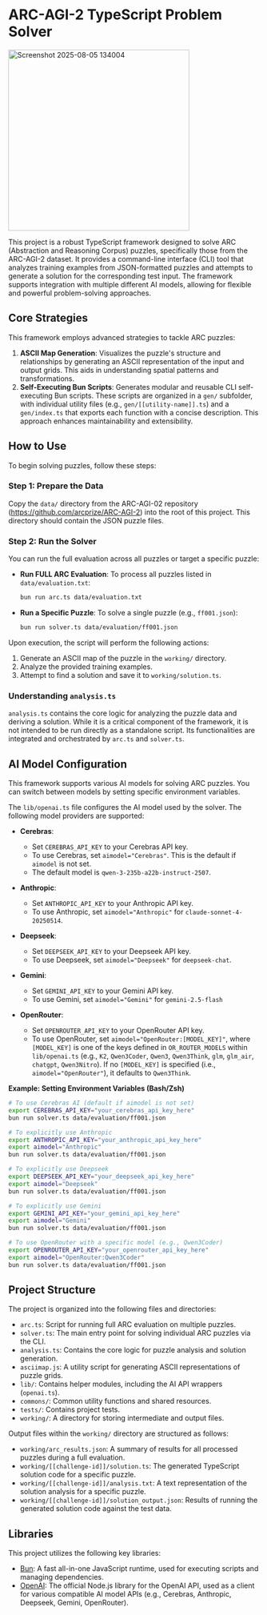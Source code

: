 # ARC-AGI-2 TypeScript Problem Solver
<img width="362" alt="Screenshot 2025-08-05 134004" src="https://github.com/user-attachments/assets/4355fc42-e75b-4bd0-9b21-798d91be740f" />

This project is a robust TypeScript framework designed to solve ARC (Abstraction and Reasoning Corpus) puzzles, specifically those from the ARC-AGI-2 dataset. It provides a command-line interface (CLI) tool that analyzes training examples from JSON-formatted puzzles and attempts to generate a solution for the corresponding test input. The framework supports integration with multiple different AI models, allowing for flexible and powerful problem-solving approaches.

## Core Strategies

This framework employs advanced strategies to tackle ARC puzzles:

1.  **ASCII Map Generation**: Visualizes the puzzle's structure and relationships by generating an ASCII representation of the input and output grids. This aids in understanding spatial patterns and transformations.
2.  **Self-Executing Bun Scripts**: Generates modular and reusable CLI self-executing Bun scripts. These scripts are organized in a `gen/` subfolder, with individual utility files (e.g., `gen/[[utility-name]].ts`) and a `gen/index.ts` that exports each function with a concise description. This approach enhances maintainability and extensibility.

## How to Use

To begin solving puzzles, follow these steps:

### Step 1: Prepare the Data

Copy the `data/` directory from the ARC-AGI-02 repository (https://github.com/arcprize/ARC-AGI-2) into the root of this project. This directory should contain the JSON puzzle files.

### Step 2: Run the Solver

You can run the full evaluation across all puzzles or target a specific puzzle:

*   **Run FULL ARC Evaluation**: To process all puzzles listed in `data/evaluation.txt`:
    ```bash
    bun run arc.ts data/evaluation.txt
    ```

*   **Run a Specific Puzzle**: To solve a single puzzle (e.g., `ff001.json`):
    ```bash
    bun run solver.ts data/evaluation/ff001.json
    ```

Upon execution, the script will perform the following actions:
1.  Generate an ASCII map of the puzzle in the `working/` directory.
2.  Analyze the provided training examples.
3.  Attempt to find a solution and save it to `working/solution.ts`.

### Understanding `analysis.ts`

`analysis.ts` contains the core logic for analyzing the puzzle data and deriving a solution. While it is a critical component of the framework, it is not intended to be run directly as a standalone script. Its functionalities are integrated and orchestrated by `arc.ts` and `solver.ts`.

## AI Model Configuration

This framework supports various AI models for solving ARC puzzles. You can switch between models by setting specific environment variables.

The `lib/openai.ts` file configures the AI model used by the solver. The following model providers are supported:

*   **Cerebras**:
    *   Set `CEREBRAS_API_KEY` to your Cerebras API key.
    *   To use Cerebras, set `aimodel="Cerebras"`. This is the default if `aimodel` is not set.
    *   The default model is `qwen-3-235b-a22b-instruct-2507`.

*   **Anthropic**:
    *   Set `ANTHROPIC_API_KEY` to your Anthropic API key.
    *   To use Anthropic, set `aimodel="Anthropic"` for `claude-sonnet-4-20250514`.

*   **Deepseek**:
    *   Set `DEEPSEEK_API_KEY` to your Deepseek API key.
    *   To use Deepseek, set `aimodel="Deepseek"` for `deepseek-chat`.

*   **Gemini**:
    *   Set `GEMINI_API_KEY` to your Gemini API key.
    *   To use Gemini, set `aimodel="Gemini"` for `gemini-2.5-flash`

*   **OpenRouter**:
    *   Set `OPENROUTER_API_KEY` to your OpenRouter API key.
    *   To use OpenRouter, set `aimodel="OpenRouter:[MODEL_KEY]"`, where `[MODEL_KEY]` is one of the keys defined in `OR_ROUTER_MODELS` within `lib/openai.ts` (e.g., `K2`, `Qwen3Coder`, `Qwen3`, `Qwen3Think`, `glm`, `glm_air`, `chatgpt`, `Qwen3Nitro`). If no `[MODEL_KEY]` is specified (i.e., `aimodel="OpenRouter"`), it defaults to `Qwen3Think`.

**Example: Setting Environment Variables (Bash/Zsh)**

```bash
# To use Cerebras AI (default if aimodel is not set)
export CEREBRAS_API_KEY="your_cerebras_api_key_here"
bun run solver.ts data/evaluation/ff001.json

# To explicitly use Anthropic
export ANTHROPIC_API_KEY="your_anthropic_api_key_here"
export aimodel="Anthropic"
bun run solver.ts data/evaluation/ff001.json

# To explicitly use Deepseek
export DEEPSEEK_API_KEY="your_deepseek_api_key_here"
export aimodel="Deepseek"
bun run solver.ts data/evaluation/ff001.json

# To explicitly use Gemini
export GEMINI_API_KEY="your_gemini_api_key_here"
export aimodel="Gemini"
bun run solver.ts data/evaluation/ff001.json

# To use OpenRouter with a specific model (e.g., Qwen3Coder)
export OPENROUTER_API_KEY="your_openrouter_api_key_here"
export aimodel="OpenRouter:Qwen3Coder"
bun run solver.ts data/evaluation/ff001.json
```

## Project Structure

The project is organized into the following files and directories:

*   `arc.ts`: Script for running full ARC evaluation on multiple puzzles.
*   `solver.ts`: The main entry point for solving individual ARC puzzles via the CLI.
*   `analysis.ts`: Contains the core logic for puzzle analysis and solution generation.
*   `asciimap.js`: A utility script for generating ASCII representations of puzzle grids.
*   `lib/`: Contains helper modules, including the AI API wrappers (`openai.ts`).
*   `commons/`: Common utility functions and shared resources.
*   `tests/`: Contains project tests.
*   `working/`: A directory for storing intermediate and output files.

Output files within the `working/` directory are structured as follows:

*   `working/arc_results.json`: A summary of results for all processed puzzles during a full evaluation.
*   `working/[[challenge-id]]/solution.ts`: The generated TypeScript solution code for a specific puzzle.
*   `working/[[challenge-id]]/analysis.txt`: A text representation of the solution analysis for a specific puzzle.
*   `working/[[challenge-id]]/solution_output.json`: Results of running the generated solution code against the test data.

## Libraries

This project utilizes the following key libraries:

*   [Bun](https://bun.sh): A fast all-in-one JavaScript runtime, used for executing scripts and managing dependencies.
*   [OpenAI](https://www.npmjs.com/package/openai): The official Node.js library for the OpenAI API, used as a client for various compatible AI model APIs (e.g., Cerebras, Anthropic, Deepseek, Gemini, OpenRouter).

